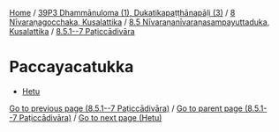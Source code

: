 
[Home](/) / [39P3 Dhammānuloma (1), Dukatikapaṭṭhānapāḷi (3)](../../../../39P3.md) / [8 Nīvaraṇagocchaka, Kusalattika](../../../8.md) / [8.5 Nīvaraṇanīvaraṇasampayuttaduka, Kusalattika](../../8.5.md) / [8.5.1--7 Paṭiccādivāra](../8.5.1--7.md)

# Paccayacatukka

* [Hetu](Paccayacatukka/Hetu.md)

[Go to previous page (8.5.1--7 Paṭiccādivāra)](../8.5.1--7.md) / [Go to parent page (8.5.1--7 Paṭiccādivāra)](../8.5.1--7.md) / [Go to next page (Hetu)](Paccayacatukka/Hetu.md)


